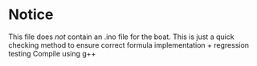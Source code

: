 # Notice
This file does _not_ contain an .ino file for the boat.
This is just a quick checking method to ensure correct formula implementation + regression testing
Compile using g++
